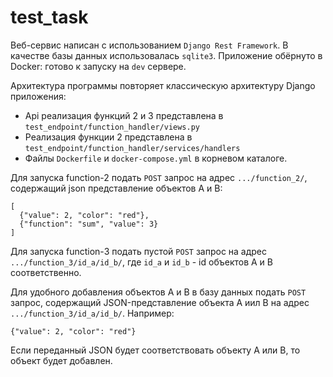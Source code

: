 # test_task
Веб-сервис написан с использованием ``Django Rest Framework``. В качестве базы данных использовалась ``sqlite3``.
Приложение обёрнуто в Docker: готово к запуску на ``dev`` сервере.

Архитектура программы повторяет классическую архитектуру Django приложения:
* Api реализация функций 2 и 3 представлена в ``test_endpoint/function_handler/views.py``
* Реализация функции 2 представлена в ``test_endpoint/function_handler/services/handlers``
* Файлы ``Dockerfile`` и ``docker-compose.yml`` в корневом каталоге.

Для запуска function-2 подать ``POST`` запрос на адрес ``.../function_2/``, содержащий json представление объектов А и В:
```
[
  {"value": 2, "color": "red"}, 
  {"function": "sum", "value": 3}
]
```

Для запуска function-3 подать пустой ``POST`` запрос на адрес ``.../function_3/id_a/id_b/``, где ``id_a`` и ``id_b`` - id объектов А и В соответственно.

Для удобного добавления объектов А и В в базу данных подать ``POST`` запрос, содержащий JSON-представление объекта А иил В на адрес ``.../function_3/id_a/id_b/``. Например:
```
{"value": 2, "color": "red"}
```
Если переданный JSON будет соответствовать объекту А или В, то объект будет добавлен.